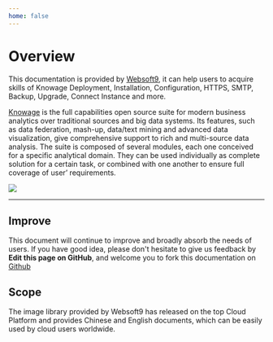 ```yaml
---
home: false
---
```


# Overview

This documentation is provided by [Websoft9](https://www.websoft9.com/), it can help users to acquire skills of Knowage Deployment, Installation, Configuration, HTTPS, SMTP, Backup, Upgrade, Connect Instance and more.

[Knowage](https://www.knowage-suite.com) is the full capabilities open source suite for modern business analytics over traditional sources and big data systems. Its features, such as data federation, mash-up, data/text mining and advanced data visualization, give comprehensive support to rich and multi-source data analysis. The suite is composed of several modules, each one conceived for a specific analytical domain. They can be used individually as complete solution for a certain task, or combined with one another to ensure full coverage of user’ requirements.

![](https://libs.websoft9.com/Websoft9/DocsPicture/en/knowage/knowage-gui-websoft9.png)

---

## Improve

This document will continue to improve and broadly absorb the needs of users. If you have good idea, please don't hesitate to give us feedback by **Edit this page on GitHub**, and welcome you to fork this documentation on [Github](https://github.com/Websoft9/ansible-knowage)

## Scope

The image library provided by Websoft9 has released on the top Cloud Platform and provides Chinese and English documents, which can be easily used by cloud users worldwide.
